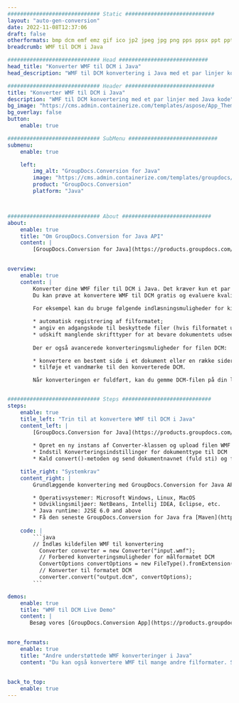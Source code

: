```yaml
---
############################# Static ############################
layout: "auto-gen-conversion"
date: 2022-11-08T12:37:06
draft: false
otherformats: bmp dcm emf emz gif ico jp2 jpeg jpg png pps ppsx ppt pptx psb psd svg svgz tga tif tiff webp wmf wmz
breadcrumb: WMF til DCM i Java

############################# Head ############################
head_title: "Konverter WMF til DCM i Java"
head_description: "WMF til DCM konvertering i Java med et par linjer kode. Konverter over 160 filformater ved hjælp af GroupDocs dokumentkonverterings-API for Java"

############################# Header ############################
title: "Konverter WMF til DCM i Java"
description: "WMF til DCM konvertering med et par linjer med Java kode"
bg_image: "https://cms.admin.containerize.com/templates/aspose/App_Themes/V3/images/bg/header1.png"
bg_overlay: false
button:
    enable: true

############################# SubMenu ############################
submenu:
    enable: true

    left:
        img_alt: "GroupDocs.Conversion for Java"
        image: "https://cms.admin.containerize.com/templates/groupdocs/images/product-logos/90x90-noborder/groupdocs-conversion-java.png"
        product: "GroupDocs.Conversion"
        platform: "Java"



############################# About ############################
about:
    enable: true
    title: "Om GroupDocs.Conversion for Java API"
    content: |
        [GroupDocs.Conversion for Java](https://products.groupdocs.com/conversion/java/) er en avanceret filformatkonverterings-API til konvertering mellem populære billed- og dokumentformater såsom Microsoft Office, OpenDocument, PDF, HTML, e-mail, CAD. og meget mere med blot et par linjer kode. Den native API registrerer automatisk formaterne af de originale dokumenter og tilbyder mange muligheder for at tilpasse de konverterede dokumenter. Sammen med funktionen til at udtrække information fra et dokument, understøtter den også caching af konverteringsresultaterne til den lokale disk som standard. Enhver form for cachelagring kan dog understøttes ved at implementere de passende grænseflader - Amazon S3, Dropbox, Google Drive, Windows Azure, Reddis eller andre.
    

overview:
    enable: true
    content: |
        Konverter dine WMF filer til DCM i Java. Det kræver kun et par linjer med Java kode på enhver platform efter eget valg, såsom Windows, Linux, macOS.
        Du kan prøve at konvertere WMF til DCM gratis og evaluere kvaliteten af ​​konverteringsresultaterne. Sammen med simple filkonverteringsscripts kan du prøve mere sofistikerede muligheder for at indlæse WMF-kildefilen og gemme DCM-outputtet. 
        
        For eksempel kan du bruge følgende indlæsningsmuligheder for kilden WMF:

        * automatisk registrering af filformatet;
        * angiv en adgangskode til beskyttede filer (hvis filformatet understøtter det);
        * udskift manglende skrifttyper for at bevare dokumentets udseende.
        
        Der er også avancerede konverteringsmuligheder for filen DCM:

        * konvertere en bestemt side i et dokument eller en række sider;
        * tilføje et vandmærke til den konverterede DCM.

        Når konverteringen er fuldført, kan du gemme DCM-filen på din lokale filsti eller på et tredjepartslager såsom FTP, Amazon S3, Google Drive, Dropbox osv. Bemærk venligst - for at konvertere WMF til DCM, behøver du ikke installere yderligere software, såsom MS Office, Open Office, Adobe Acrobat Reader osv.


############################# Steps ############################
steps:
    enable: true
    title_left: "Trin til at konvertere WMF til DCM i Java"
    content_left: |
        [GroupDocs.Conversion for Java](https://products.groupdocs.com/conversion/java/) giver udviklere mulighed for nemt at konvertere WMF fil til DCM med et par linjer kode.
        
        * Opret en ny instans af Converter-klassen og upload filen WMF med den fulde sti
        * Indstil Konverteringsindstillinger for dokumenttype til DCM
        * Kald convert()-metoden og send dokumentnavnet (fuld sti) og formatet (DCM) som en parameter

    title_right: "Systemkrav"
    content_right: |
        Grundlæggende konvertering med GroupDocs.Conversion for Java API kan udføres med blot et par linjer kode. Vores API'er understøttes på alle større platforme og operativsystemer. Før du udfører koden nedenfor, skal du sørge for, at du har følgende forudsætninger installeret på dit system.

        * Operativsystemer: Microsoft Windows, Linux, MacOS
        * Udviklingsmiljøer: NetBeans, Intellij IDEA, Eclipse, etc.
        * Java runtime: J2SE 6.0 and above
        * Få den seneste GroupDocs.Conversion for Java fra [Maven](https://repository.groupdocs.com/webapp/#/artifacts/browse/tree/General/repo/com/groupdocs/groupdocs-conversion)
         
    code: |
        ```java    
        // Indlæs kildefilen WMF til konvertering
          Converter converter = new Converter("input.wmf");
          // Forbered konverteringsmuligheder for målformatet DCM
          ConvertOptions convertOptions = new FileType().fromExtension("dcm").getConvertOptions();
          // Konverter til formatet DCM
          converter.convert("output.dcm", convertOptions);
        ```

demos:
    enable: true
    title: "WMF til DCM Live Demo"
    content: |
       Besøg vores [GroupDocs.Conversion App](https://products.groupdocs.app/conversion/family) websted, og prøv WMF til DCM konvertering nu. Den gratis demo har følgende fordele
          

more_formats:
    enable: true
    title: "Andre understøttede WMF konverteringer i Java"
    content: "Du kan også konvertere WMF til mange andre filformater. Se venligst listen nedenfor."
       
       
back_to_top:
    enable: true
---
```

